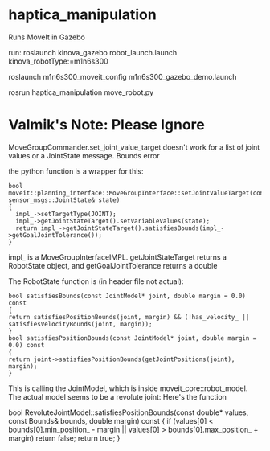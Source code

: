 # haptica_manipulation

Runs MoveIt in Gazebo

run:
roslaunch kinova_gazebo robot_launch.launch kinova_robotType:=m1n6s300

roslaunch m1n6s300_moveit_config m1n6s300_gazebo_demo.launch

rosrun haptica_manipulation move_robot.py








[//]: # "catkin_create_pkg haptica_manipulation pluginlib moveit_core moveit_ros_planning_interface moveit_ros_perception interactive_markers cmake_modules geometric_shapes kinova_driver moveit_fake_controller_manager std_msgs moveit_msgs geometry_msgs shape_msgs"


# Valmik's Note: Please Ignore

MoveGroupCommander.set_joint_value_target doesn't work for a list of joint values or a JointState message. Bounds error

the python function is a wrapper for this:

    bool moveit::planning_interface::MoveGroupInterface::setJointValueTarget(const sensor_msgs::JointState& state)
    {
      impl_->setTargetType(JOINT);
      impl_->getJointStateTarget().setVariableValues(state);
      return impl_->getJointStateTarget().satisfiesBounds(impl_->getGoalJointTolerance());
    }

impl_ is a MoveGroupInterfaceIMPL. getJointStateTarget returns a RobotState object, and getGoalJointTolerance returns a double

The RobotState function is (in header file not actual):

    bool satisfiesBounds(const JointModel* joint, double margin = 0.0) const
    {
    return satisfiesPositionBounds(joint, margin) && (!has_velocity_ || satisfiesVelocityBounds(joint, margin));
    }
    bool satisfiesPositionBounds(const JointModel* joint, double margin = 0.0) const
    {
    return joint->satisfiesPositionBounds(getJointPositions(joint), margin);
    }

This is calling the JointModel, which is inside moveit_core::robot_model. The actual model seems to be a revolute joint: Here's the function

bool RevoluteJointModel::satisfiesPositionBounds(const double* values, const Bounds& bounds, double margin) const
{
  if (values[0] < bounds[0].min_position_ - margin || values[0] > bounds[0].max_position_ + margin)
    return false;
  return true;
}








